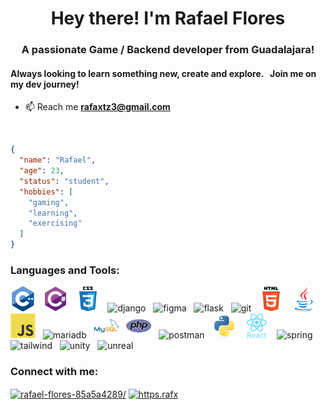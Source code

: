 <h1 align="center">Hey there! I'm Rafael Flores</h1>
<h3 align="center">A passionate Game / Backend developer from Guadalajara!</h3>

<h4>Always looking to learn something new, create and explore. &nbsp Join me on my dev journey!</h4>

- 📫 Reach me  **rafaxtz3@gmail.com**
</br>

```JSON
{
  "name": "Rafael",
  "age": 23,
  "status": "student",
  "hobbies": [
    "gaming",
    "learning",
    "exercising"
  ]
}
```

<h3 align="left">Languages and Tools:</h3>
<p align="left">
  <img src="https://raw.githubusercontent.com/devicons/devicon/master/icons/cplusplus/cplusplus-original.svg" alt="cplusplus" width="40" height="40"/>&nbsp&nbsp
  <img src="https://raw.githubusercontent.com/devicons/devicon/master/icons/csharp/csharp-original.svg" alt="csharp" width="40" height="40"/>&nbsp&nbsp
  <img src="https://raw.githubusercontent.com/devicons/devicon/master/icons/css3/css3-original-wordmark.svg" alt="css3" width="40" height="40"/>&nbsp&nbsp
  <img src="https://cdn.worldvectorlogo.com/logos/django.svg" alt="django" width="40" height="40"/>&nbsp&nbsp
  <img src="https://www.vectorlogo.zone/logos/figma/figma-icon.svg" alt="figma" width="40" height="40"/>&nbsp&nbsp
  <img src="https://www.vectorlogo.zone/logos/pocoo_flask/pocoo_flask-icon.svg" alt="flask" width="40" height="40"/>&nbsp&nbsp
  <img src="https://www.vectorlogo.zone/logos/git-scm/git-scm-icon.svg" alt="git" width="40" height="40"/>&nbsp&nbsp
  <img src="https://raw.githubusercontent.com/devicons/devicon/master/icons/html5/html5-original-wordmark.svg" alt="html5" width="40" height="40"/>&nbsp&nbsp
  <img src="https://raw.githubusercontent.com/devicons/devicon/master/icons/java/java-original.svg" alt="java" width="40" height="40"/>&nbsp&nbsp
  <img src="https://raw.githubusercontent.com/devicons/devicon/master/icons/javascript/javascript-original.svg" alt="javascript" width="40" height="40"/>&nbsp&nbsp
  <img src="https://www.vectorlogo.zone/logos/mariadb/mariadb-icon.svg" alt="mariadb" width="40" height="40"/>&nbsp&nbsp
  <img src="https://raw.githubusercontent.com/devicons/devicon/master/icons/mysql/mysql-original-wordmark.svg" alt="mysql" width="40" height="40"/>&nbsp&nbsp
  <img src="https://raw.githubusercontent.com/devicons/devicon/master/icons/php/php-original.svg" alt="php" width="40" height="40"/>&nbsp&nbsp
  <img src="https://www.vectorlogo.zone/logos/getpostman/getpostman-icon.svg" alt="postman" width="40" height="40"/>&nbsp&nbsp
  <img src="https://raw.githubusercontent.com/devicons/devicon/master/icons/python/python-original.svg" alt="python" width="40" height="40"/>&nbsp&nbsp
  <img src="https://raw.githubusercontent.com/devicons/devicon/master/icons/react/react-original-wordmark.svg" alt="react" width="40" height="40"/>&nbsp&nbsp
  <img src="https://www.vectorlogo.zone/logos/springio/springio-icon.svg" alt="spring" width="40" height="40"/>&nbsp&nbsp
  <img src="https://www.vectorlogo.zone/logos/tailwindcss/tailwindcss-icon.svg" alt="tailwind" width="40" height="40"/>&nbsp&nbsp
  <img src="https://www.vectorlogo.zone/logos/unity3d/unity3d-icon.svg" alt="unity" width="40" height="40"/>&nbsp&nbsp
  <img src="https://raw.githubusercontent.com/kenangundogan/fontisto/036b7eca71aab1bef8e6a0518f7329f13ed62f6b/icons/svg/brand/unreal-engine.svg" alt="unreal" width="40" height="40"/>&nbsp&nbsp
</p>
<h3 align="left">Connect with me:</h3>
  <p align="left">
  <a href="https://linkedin.com/in/rafael-flores-85a5a4289/" target="blank"><img align="center" src="https://raw.githubusercontent.com/rahuldkjain/github-profile-readme-generator/master/src/images/icons/Social/linked-in-alt.svg" alt="rafael-flores-85a5a4289/" height="30"     width="40" /></a>
  <a href="https://instagram.com/https.rafx" target="blank"><img align="center" src="https://raw.githubusercontent.com/rahuldkjain/github-profile-readme-generator/master/src/images/icons/Social/instagram.svg" alt="https.rafx" height="30" width="40" /></a>
</p>
